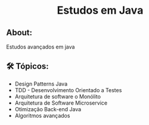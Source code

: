 <h1 align="center">Estudos em Java</h1>

## About:
<p>Estudos avançados em java</p>

## 🛠 Tópicos: 
 <ul>
    <li>Design Patterns Java</li>
    <li>TDD - Desenvolvimento Orientado a Testes</li>
    <li>Arquitetura de software o Monólito</li>
    <li>Arquitetura de Software Microservice</li>
    <li>Otimização Back-end Java</li>
    <li>Algoritmos avançados</li>
 </ul>